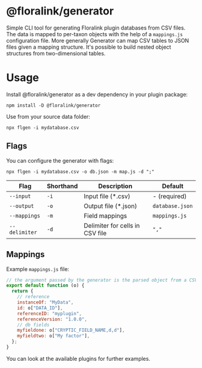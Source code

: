 # @floralink/generator

Simple CLI tool for generating Floralink plugin databases from CSV files. The data is mapped to per-taxon objects with the help of a `mappings.js` configuration file. More generally Generator can map CSV tables to JSON files given a mapping structure. It's possible to build nested object structures from two-dimensional tables.

# Usage

Install @floralink/generator as a dev dependency in your plugin package:

```
npm install -D @floralink/generator
```

Use from your source data folder:

```
npx flgen -i mydatabase.csv
```

## Flags

You can configure the generator with flags:

```
npx flgen -i mydatabase.csv -o db.json -m map.js -d ";"
```

| Flag          | Shorthand | Description                     | Default         |
| ------------- | --------- | ------------------------------- | --------------- |
| `--input`     | `-i`      | Input file (\*.csv)             | - (required)    |
| `--output`    | `-o`      | Output file (\*.json)           | `database.json` |
| `--mappings`  | `-m`      | Field mappings                  | `mappings.js`   |
| `--delimiter` | `-d`      | Delimiter for cells in CSV file | `","`           |

## Mappings

Example `mappings.js` file:

```javascript
// the argument passed by the generator is the parsed object from a CSV row
export default function (o) {
  return {
    // reference
    instanceOf: "MyData",
    id: o["DATA_ID"],
    referenceID: "myplugin",
    referenceVersion: "1.0.0",
    // db fields
    myfieldone: o["CRYPTIC_FIELD_NAME,d,d"],
    myfieldtwo: o["My factor"],
  };
}
```

You can look at the available plugins for further examples.
